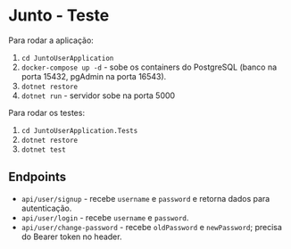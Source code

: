 # Junto - Teste

Para rodar a aplicação:

1. `cd JuntoUserApplication`
2. `docker-compose up -d` - sobe os containers do PostgreSQL (banco na porta 15432, pgAdmin na porta 16543).
3. `dotnet restore`
4. `dotnet run` - servidor sobe na porta 5000

Para rodar os testes:

1. `cd JuntoUserApplication.Tests`
2. `dotnet restore`
3. `dotnet test`

## Endpoints

- `api/user/signup` - recebe `username` e `password` e retorna dados para autenticação.
- `api/user/login` - recebe `username` e `password`.
- `api/user/change-password` - recebe `oldPassword` e `newPassword`; precisa do Bearer token no header.
